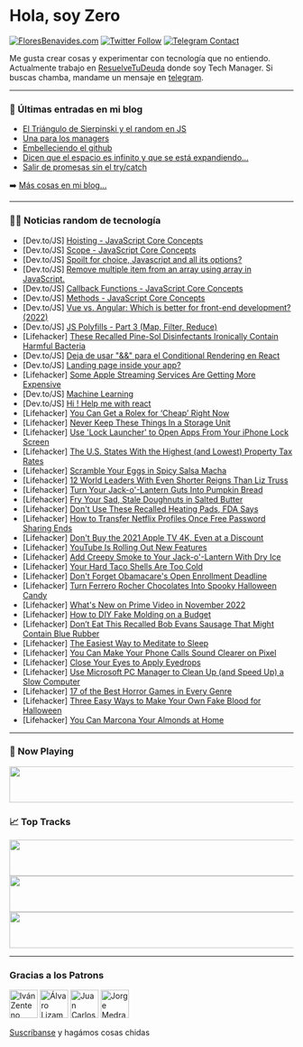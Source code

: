 # Hola, soy Zero

[![FloresBenavides.com](https://img.shields.io/website?down_message=oops&label=MiBlog&style=for-the-badge&up_message=online&url=https%3A%2F%2Ffloresbenavides.com)](https://floresbenavides.com) [![Twitter Follow](https://img.shields.io/twitter/follow/ZeroDragon?color=%231DA1F2&label=Follow&logo=twitter&logoColor=ffffff&style=for-the-badge)](https://twitter.com/zerodragon) [![Telegram Contact](https://img.shields.io/badge/escr%C3%ADbeme-ZeroDragon-%2326A5E4?style=for-the-badge&logo=telegram)](https://t.me/zerodragon)

Me gusta crear cosas y experimentar con tecnología que no entiendo.
Actualmente trabajo en [ResuelveTuDeuda](http://github.com/resuelve) donde soy Tech Manager.
Si buscas chamba, mandame un mensaje en [telegram](https://t.me/zerodragon).

---

### 📕 Últimas entradas en mi blog
<!-- BLOG-POST-LIST:START -->
- [El Triángulo de Sierpinski y el random en JS](https://floresbenavides.com/el-triangulo-de-sierpinski-y-el-random-en-js/)
- [Una para los managers](https://floresbenavides.com/una-para-los-managers/)
- [Embelleciendo el github](https://floresbenavides.com/embelleciendo-el-github/)
- [Dicen que el espacio es infinito y que se está expandiendo…](https://floresbenavides.com/dicen-que-el-espacio-es-infinito-y-que-se-esta-expandiendo/)
- [Salir de promesas sin el try/catch](https://floresbenavides.com/salir-de-promesas-sin-el-try-catch/)
<!-- BLOG-POST-LIST:END -->

➡️ [Más cosas en mi blog...](https://floresbenavides.com)

---

### 👨‍💻 Noticias random de tecnología
<!-- TECH-POSTS:START -->
- [Dev.to/JS] [Hoisting - JavaScript Core Concepts](https://dev.to/angelinewang/hoisting-javascript-core-concepts-c1f)
- [Dev.to/JS] [Scope - JavaScript Core Concepts](https://dev.to/angelinewang/scope-javascript-core-concepts-456o)
- [Dev.to/JS] [Spoilt for choice, Javascript and all its options?](https://dev.to/britzdylan/spoilt-for-choice-javascript-and-all-its-options-154m)
- [Dev.to/JS] [Remove multiple item from an array using array in JavaScript.](https://dev.to/khalid7487/remove-multiple-item-from-an-array-using-array-in-javascript-4db4)
- [Dev.to/JS] [Callback Functions - JavaScript Core Concepts](https://dev.to/angelinewang/callback-functions-javascript-core-concepts-952)
- [Dev.to/JS] [Methods - JavaScript Core Concepts](https://dev.to/angelinewang/methods-javascript-core-concepts-146)
- [Dev.to/JS] [Vue vs. Angular: Which is better for front-end development? &lpar;2022&rpar;](https://dev.to/hr21don/vue-vs-angular-which-is-better-for-front-end-development-2022-307)
- [Dev.to/JS] [JS Polyfills - Part 3 &lpar;Map, Filter, Reduce&rpar;](https://dev.to/uttarasriya/js-polyfills-part-3-map-filter-reduce-418d)
- [Lifehacker] [These Recalled Pine-Sol Disinfectants Ironically Contain Harmful Bacteria](https://lifehacker.com/these-recalled-pine-sol-disinfectants-ironically-contai-1849703832)
- [Dev.to/JS] [Deja de usar &quot;&amp;&amp;&quot; para el Conditional Rendering en React](https://dev.to/khriztianmoreno/deja-de-usar-para-el-conditional-rendering-en-react-5b5j)
- [Dev.to/JS] [Landing page inside your app?](https://dev.to/guillaumeduhan/landing-page-inside-your-app-4h2p)
- [Lifehacker] [Some Apple Streaming Services Are Getting More Expensive](https://lifehacker.com/some-apple-streaming-services-are-getting-more-expensiv-1849702206)
- [Dev.to/JS] [Machine Learning](https://dev.to/kibetamos/machine-learning-269j)
- [Dev.to/JS] [Hi ! Help me with react](https://dev.to/pruthvirajchauhan/hi-help-me-with-react-14g2)
- [Lifehacker] [You Can Get a Rolex for ‘Cheap’ Right Now](https://lifehacker.com/you-can-get-a-rolex-for-cheap-right-now-1849701945)
- [Lifehacker] [Never Keep These Things In a Storage Unit](https://lifehacker.com/never-keep-these-things-in-a-storage-unit-1849702689)
- [Lifehacker] [Use &#39;Lock Launcher&#39; to Open Apps From Your iPhone Lock Screen](https://lifehacker.com/use-lock-launcher-to-open-apps-from-your-iphone-lock-sc-1849703317)
- [Lifehacker] [The U.S. States With the Highest &lpar;and Lowest&rpar; Property Tax Rates](https://lifehacker.com/the-u-s-states-with-the-highest-and-lowest-property-1849702438)
- [Lifehacker] [Scramble Your Eggs in Spicy Salsa Macha](https://lifehacker.com/scramble-your-eggs-in-spicy-salsa-macha-1849701391)
- [Lifehacker] [12 World Leaders With Even Shorter Reigns Than Liz Truss](https://lifehacker.com/12-world-leaders-with-even-shorter-reigns-than-liz-trus-1849702739)
- [Lifehacker] [Turn Your Jack-o&#39;-Lantern Guts Into Pumpkin Bread](https://lifehacker.com/turn-your-jack-o-lantern-guts-into-pumpkin-bread-1849700448)
- [Lifehacker] [Fry Your Sad, Stale Doughnuts in Salted Butter](https://lifehacker.com/fry-your-sad-stale-doughnuts-in-salted-butter-1849701197)
- [Lifehacker] [Don&#39;t Use These Recalled Heating Pads, FDA Says](https://lifehacker.com/dont-use-these-recalled-heating-pads-fda-says-1849700187)
- [Lifehacker] [How to Transfer Netflix Profiles Once Free Password Sharing Ends](https://lifehacker.com/how-to-transfer-netflix-profiles-once-free-password-sha-1849701052)
- [Lifehacker] [Don&#39;t Buy the 2021 Apple TV 4K, Even at a Discount](https://lifehacker.com/dont-buy-the-2021-apple-tv-4k-even-at-a-discount-1849700641)
- [Lifehacker] [YouTube Is Rolling Out New Features](https://lifehacker.com/youtube-is-rolling-out-new-features-1849700255)
- [Lifehacker] [Add Creepy Smoke to Your Jack-o&#39;-Lantern With Dry Ice](https://lifehacker.com/add-creepy-smoke-to-your-jack-o-lantern-with-dry-ice-1849700869)
- [Lifehacker] [Your Hard Taco Shells Are Too Cold](https://lifehacker.com/your-hard-taco-shells-are-too-cold-1849700040)
- [Lifehacker] [Don&#39;t Forget Obamacare&#39;s Open Enrollment Deadline](https://lifehacker.com/dont-forget-obamacares-open-enrollment-deadline-1849698802)
- [Lifehacker] [Turn Ferrero Rocher Chocolates Into Spooky Halloween Candy](https://lifehacker.com/turn-ferrero-rocher-chocolates-into-spooky-halloween-ca-1849700030)
- [Lifehacker] [What&#39;s New on Prime Video in November 2022](https://lifehacker.com/whats-new-on-prime-video-in-november-2022-1849700180)
- [Lifehacker] [How to DIY Fake Molding on a Budget](https://lifehacker.com/how-to-diy-fake-molding-on-a-budget-1849697735)
- [Lifehacker] [Don’t Eat This Recalled Bob Evans Sausage That Might Contain Blue Rubber](https://lifehacker.com/don-t-eat-this-recalled-bob-evans-sausage-that-might-co-1849699372)
- [Lifehacker] [The Easiest Way to Meditate to Sleep](https://lifehacker.com/the-easiest-way-to-meditate-to-sleep-1849699307)
- [Lifehacker] [You Can Make Your Phone Calls Sound Clearer on Pixel](https://lifehacker.com/you-can-make-your-phone-calls-sound-clearer-on-pixel-1849699221)
- [Lifehacker] [Close Your Eyes to Apply Eyedrops](https://lifehacker.com/close-your-eyes-to-apply-eyedrops-1849699060)
- [Lifehacker] [Use Microsoft PC Manager to Clean Up &lpar;and Speed Up&rpar; a Slow Computer](https://lifehacker.com/use-microsoft-pc-manager-to-clean-up-and-speed-up-a-s-1849698797)
- [Lifehacker] [17 of the Best Horror Games in Every Genre](https://lifehacker.com/17-of-the-best-horror-games-in-every-genre-1849697216)
- [Lifehacker] [Three Easy Ways to Make Your Own Fake Blood for Halloween](https://lifehacker.com/three-easy-ways-to-make-your-own-fake-blood-for-hallowe-1849697636)
- [Lifehacker] [You Can Marcona Your Almonds at Home](https://lifehacker.com/you-can-marcona-your-almonds-at-home-1849695840)<!-- TECH-POSTS:END -->

---

### 🎵 Now Playing
<a href="https://spotify-now-playing-dun.vercel.app/now-playing?open"><img src="https://spotify-now-playing-dun.vercel.app/now-playing" width="540" height="64"></a>

### 📈 Top Tracks
<a href="https://spotify-now-playing-dun.vercel.app/top-tracks?i=1&open"><img src="https://spotify-now-playing-dun.vercel.app/top-tracks?i=1" width="540" height="64"></a>
<a href="https://spotify-now-playing-dun.vercel.app/top-tracks?i=2&open"><img src="https://spotify-now-playing-dun.vercel.app/top-tracks?i=2" width="540" height="64"></a>
<a href="https://spotify-now-playing-dun.vercel.app/top-tracks?i=3&open"><img src="https://spotify-now-playing-dun.vercel.app/top-tracks?i=3" width="540" height="64"></a>

---

### Gracias a los Patrons
[<img src="https://avatars.githubusercontent.com/u/243380?v=4" alt="Iván Zenteno" width="50px">](https://github.com/k001) [<img src="https://avatars.githubusercontent.com/u/19955639?v=4" alt="Álvaro Lizama" width="50px">](https://github.com/alvarolizama) [<img src="https://avatars.githubusercontent.com/u/2718753?v=4" alt="Juan Carlos Ruiz" width="50px">](https://github.com/JuanCrg90) [<img src="https://avatars.githubusercontent.com/u/37025?v=4" alt="Jorge Medrano" width="50px">](https://github.com/h1pp1e) 

[Suscríbanse](https://www.patreon.com/zerodragon) y hagámos cosas chidas
